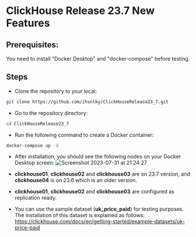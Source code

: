 # ClickHouse Release 23.7 New Features

## Prerequisites: 
You need to install "Docker Desktop" and "docker-compose" before testing.

## Steps
* Clone the repository to your local:
```bash
git clone https://github.com/ihsnlky/ClickHouseRelease23_7.git
```
* Go to the repository directory:
```bash
cd ClickHouseRelease23_7
 ```
 * Run the following command to create a Docker container:
 ```bash
 docker-compose up -d
 ```
* After installation, you should see the following nodes on your Docker Desktop screen:
![Screenshot 2023-07-31 at 21 24 27](https://github.com/ihsnlky/ClickHouseRelease23_7/assets/110613255/543ceb05-e532-409f-ad8e-2aa5e8b862e9)



* **clickhouse01**, **clickhouse02** and **clickhouse03** are on 23.7 version, and **clickhouse04** is on 23.6 which is an older version.
* **clickhouse01**, **clickhouse02** and **clickhouse03** are configured as replication ready.

* You can use the sample dataset (**uk_price_paid**) for testing purposes.
The installation of this dataset is explained as follows:
https://clickhouse.com/docs/en/getting-started/example-datasets/uk-price-paid
